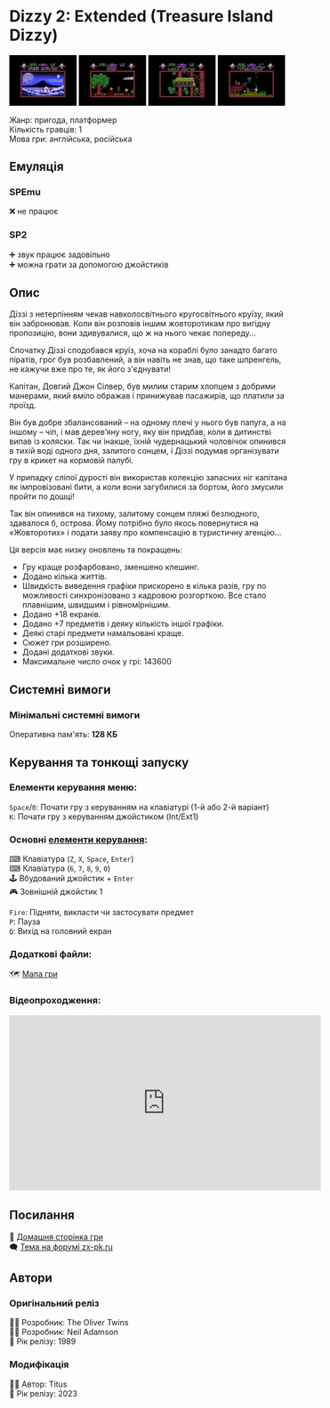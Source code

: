 # Dizzy 2: Extended (Treasure Island Dizzy)

<img src="screenshots/d/scrn_dizzy2-ext_01.png" width="24%"> 
<img src="screenshots/d/scrn_dizzy2-ext_02.png" width="24%"> 
<img src="screenshots/d/scrn_dizzy2-ext_03.png" width="24%"> 
<img src="screenshots/d/scrn_dizzy2-ext_04.png" width="24%">

Жанр: пригода, платформер  
Кількість гравців: 1  
Мова гри: англійська, російська  

## Емуляція
### SPEmu
❌ не працює  

### SP2
➕ звук працює задовільно  
➕ можна грати за допомогою джойстиків  

## Опис
Діззі з нетерпінням чекав навколосвітнього кругосвітнього круїзу, який він забронював.
Коли він розповів іншим жовторотикам про вигідну пропозицію, вони здивувалися, що ж на нього чекає попереду...

Спочатку Діззі сподобався круїз, хоча на кораблі було занадто багато піратів, грог був розбавлений, а він навіть не знав, що таке шпренгель, не кажучи вже про те, як його з'єднувати!

Капітан, Довгий Джон Сілвер, був милим старим хлопцем з добрими манерами, який вміло ображав і принижував пасажирів, що платили за проїзд.

Він був добре збалансований – на одному плечі у нього був папуга, а на іншому – чіп, і мав дерев’яну ногу, яку він придбав, коли в дитинстві випав із коляски.
Так чи інакше, їхній чудернацький чоловічок опинився в тихій воді одного дня, залитого сонцем, і Діззі подумав організувати гру в крикет на кормовій палубі.

У припадку сліпої дурості він використав колекцію запасних ніг капітана як імпровізовані бити, а коли вони загубилися за бортом, його змусили пройти по дошці!

Так він опинився на тихому, залитому сонцем пляжі безлюдного, здавалося б, острова.
Йому потрібно було якось повернутися на «Жовторотих» і подати заяву про компенсацію в туристичну агенцію...

Ця версія має низку оновлень та покращень:

* Гру краще розфарбовано, зменшено клешинг.
* Додано кілька життів.
* Швидкість виведення графіки прискорено в кілька разів, гру по можливості синхронізовано з кадровою розгорткою. Все стало плавнішим, швидшим і рівномірнішим.
* Додано +18 екранів.
* Додано +7 предметів і деяку кількість іншої графіки.
* Деякі старі предмети намальовані краще.
* Сюжет гри розширено.
* Додані додаткові звуки.
* Максимальне число очок у грі: 143600

## Системні вимоги

### Мінімальні системні вимоги
Оперативна пам'ять: **128 КБ**

## Керування та тонкощі запуску
### Елементи керування меню:

`Space`/`0`: Почати гру з керуванням на клавіатурі (1-й або 2-й варіант)  
`K`: Почати гру з керуванням джойстиком (Int/Ext1)  

### Основні [елементи керування](../controllers.md):
⌨ Клавіатура (`Z`, `X`, `Space`, `Enter`)  
⌨ Клавіатура (`6`, `7`, `8`, `9`, `0`)  
🕹 Вбудований джойстик + `Enter`  
🎮 Зовнішній джойстик 1  

`Fire`: Підняти, викласти чи застосувати предмет  
`P`: Пауза  
`Q`: Вихід на головний екран  

### Додаткові файли:
🗺 [Мапа гри](https://yolkfolk.com/media/images/maps/TreasureIslandDizzy_2023ExtendedEdition_Spectrum.png)  


### Відеопроходження:
<iframe width="560" height="315" src="https://www.youtube.com/embed/oygm5nGmK58" title="YouTube video player" frameborder="0" allowfullscreen></iframe>

## Посилання

🏡 [Домашня сторінка гри](https://yolkfolk.com/games/treasure-island-dizzy-2023-extended-edition/)  
🗨 [Тема на форумі zx-pk.ru](https://zx-pk.ru/threads/34933-dizzy-2-48-128k-extended-edition-2023.html?p=1172427#post1172427)  

## Автори
### Оригінальний реліз
👨‍💻 Розробник: The Oliver Twins  
👨‍💻 Розробник: Neil Adamson  
📅 Рік релізу: 1989  

### Модифікація
👨‍💻 Автор: Titus  
📅 Рік релізу: 2023  
